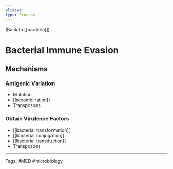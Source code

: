 ```yaml
---
aliases: 
type: Process
---
```


(Back to [[bacteria]])

# Bacterial Immune Evasion

## Mechanisms

### Antigenic Variation
- Mutation
- [[recombination]]
- Transposons

### Obtain Virulence Factors
- [[bacterial transformation]]
- [[bacterial conjugation]]
- [[bacterial transduction]]
- Transposons

---
Tags: #MED #microbiology 
